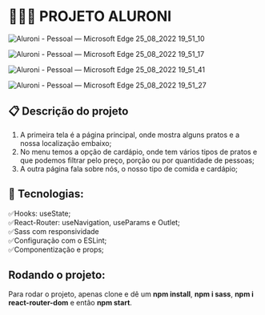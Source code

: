 # 👨🏽‍💻 PROJETO ALURONI

![Aluroni - Pessoal — Microsoft​ Edge 25_08_2022 19_51_10](https://user-images.githubusercontent.com/101364762/186802202-928d5bb6-ab0e-41cd-8fbe-5592eaf70ae2.png)

![Aluroni - Pessoal — Microsoft​ Edge 25_08_2022 19_51_17](https://user-images.githubusercontent.com/101364762/186802221-2205d0ef-9bf6-4ceb-9a06-0ffff89cd544.png)

![Aluroni - Pessoal — Microsoft​ Edge 25_08_2022 19_51_41](https://user-images.githubusercontent.com/101364762/186802233-32402505-45aa-4213-a99a-39fd794502e0.png)

![Aluroni - Pessoal — Microsoft​ Edge 25_08_2022 19_51_27](https://user-images.githubusercontent.com/101364762/186802239-a4c43b1c-0444-4c2d-a840-146a35d09c62.png)

## 📋 Descrição do projeto
<ol>
    <li> A primeira tela é a página principal, onde mostra alguns pratos e a nossa localização embaixo;
    </li>
    <li> No menu temos a opção de cardápio, onde tem vários tipos de pratos e que podemos filtrar pelo preço, porção ou por quantidade de pessoas;
    </li>
    <li> A outra página fala sobre nós, o nosso tipo de comida e cardápio;
    </li>
</ol>

## 🌌 Tecnologias:

✅Hooks: useState;<br>
✅React-Router: useNavigation, useParams e Outlet;<br>
✅Sass com responsividade<br>
✅Configuração com o ESLint;<br>
✅Componentização e props;<br>

## Rodando o projeto:
Para rodar o projeto, apenas clone e dê um <b>npm install</b>, <b>npm i sass</b>, <b>npm i react-router-dom</b> e então <b>npm start</b>.
